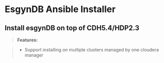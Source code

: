 # EsgynDB Ansible Installer

## Install esgynDB on top of CDH5.4/HDP2.3


> **Features:**

> - Support installing on multiple clusters managed by one cloudera manager
